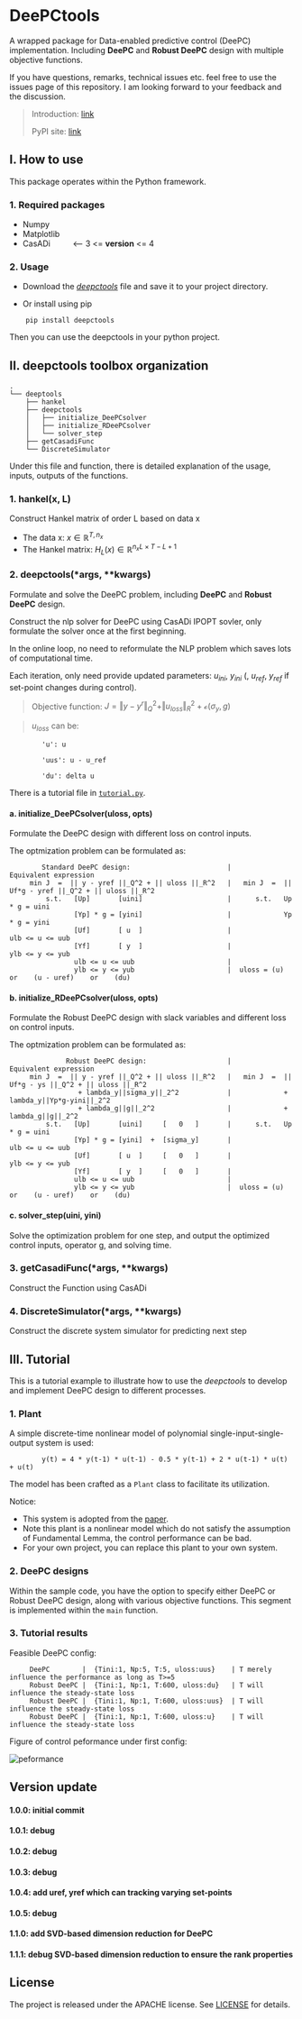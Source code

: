 # DeePCtools
A wrapped package for Data-enabled predictive control (DeePC) implementation. Including **DeePC** and **Robust DeePC** design with multiple objective functions.

If you have questions, remarks, technical issues etc. feel free to use the issues page of this repository. I am looking forward to your feedback and the discussion.

> Introduction: [link](https://qiyuan-zhang.github.io/my-toolbox/2024/04/15/Developed-deepctools.html)
> 
> PyPI site: [link](https://pypi.org/project/deepctools/)

## I. How to use

This package operates within the Python framework.

### 1. Required packages

- Numpy
- Matplotlib
- CasADi &emsp; &emsp;     <-- 3 <= __version__ <= 4

### 2. Usage

- Download the [*deepctools*](https://github.com/QiYuan-Zhang/DeePCtools/tree/8dbc2458966214bf9885f4d622e20c3b840641e2/deepctools) file and save it to your project directory.

- Or install using pip

```
    pip install deepctools
```
Then you can use the deepctools in your python project.

## II. deepctools toolbox organization
```
. 
└── deeptools 
    ├── hankel 
    ├── deepctools 
    │   ├── initialize_DeePCsolver
    │   ├── initialize_RDeePCsolver
    │   └── solver_step
    ├── getCasadiFunc 
    └── DiscreteSimulator
```

Under this file and function, there is detailed explanation of the usage, inputs, outputs of the functions. 

### 1. hankel(x, L)

Construct Hankel matrix of order L based on data x 

- The data x: $x \in \mathbb{R}^{T, n_x}$
- The Hankel matrix: $H_L(x) \in \mathbb{R}^{n_x  L \times T - L + 1}$

### 2. deepctools(*args, **kwargs)

Formulate and solve the DeePC problem, including **DeePC** and **Robust DeePC** design.

Construct the nlp solver for DeePC using CasADi IPOPT sovler, only formulate the solver once at the first beginning. 

In the online loop, no need to reformulate the NLP problem which saves lots of computational time.

Each iteration, only need provide updated parameters: $u_{ini}$, $y_{ini}$ (, $u_{ref}$, $y_{ref}$ if set-point changes during control).

> Objective function: $J = \Vert y - y^r \Vert_Q^2 + \Vert u_{loss} \Vert_R^2 + \mathcal{o}(\sigma_y, g)$

> $u_{loss}$ can be:

```       
        'u': u

        'uus': u - u_ref

        'du': delta u
``` 

There is a tutorial file in [`tutorial.py`](./tutorial.py).

#### a. initialize_DeePCsolver(uloss, opts)  

Formulate the DeePC design with different loss on control inputs.

The optmization problem can be formulated as:

```
        Standard DeePC design:                        |            Equivalent expression
     min J  =  || y - yref ||_Q^2 + || uloss ||_R^2   |   min J  =  || Uf*g - yref ||_Q^2 + || uloss ||_R^2
         s.t.   [Up]       [uini]                     |      s.t.   Up * g = uini
                [Yp] * g = [yini]                     |             Yp * g = yini
                [Uf]       [ u  ]                     |             ulb <= u <= uub
                [Yf]       [ y  ]                     |             ylb <= y <= yub
                ulb <= u <= uub                       |
                ylb <= y <= yub                       |  uloss = (u)   or    (u - uref)    or    (du)
```


#### b. initialize_RDeePCsolver(uloss, opts)  

Formulate the Robust DeePC design with slack variables and different loss on control inputs.

The optmization problem can be formulated as:

```
              Robust DeePC design:                    |            Equivalent expression
     min J  =  || y - yref ||_Q^2 + || uloss ||_R^2   |   min J  =  || Uf*g - ys ||_Q^2 + || uloss ||_R^2
                 + lambda_y||sigma_y||_2^2            |             + lambda_y||Yp*g-yini||_2^2
                 + lambda_g||g||_2^2                  |             + lambda_g||g||_2^2
         s.t.   [Up]       [uini]     [   0   ]       |      s.t.   Up * g = uini
                [Yp] * g = [yini]  +  [sigma_y]       |             ulb <= u <= uub
                [Uf]       [ u  ]     [   0   ]       |             ylb <= y <= yub
                [Yf]       [ y  ]     [   0   ]       |
                ulb <= u <= uub                       |
                ylb <= y <= yub                       |  uloss = (u)   or    (u - uref)    or    (du)
```

#### c. solver_step(uini, yini) 

Solve the optimization problem for one step, and output the optimized control inputs, operator g, and solving time.


### 3. getCasadiFunc(*args, **kwargs)

Construct the Function using CasADi

### 4. DiscreteSimulator(*args, **kwargs)

Construct the discrete system simulator for predicting next step

## III. Tutorial 

This is a tutorial example to illustrate how to use the *deepctools* to develop and implement DeePC design to different processes.

### 1. Plant

A simple discrete-time nonlinear model of polynomial single-input-single-output system is used: 

```
        y(t) = 4 * y(t-1) * u(t-1) - 0.5 * y(t-1) + 2 * u(t-1) * u(t) + u(t)
```

The model has been crafted as a `Plant` class to facilitate its utilization.

Notice:

- This system is adopted from the [paper](https://ieeexplore.ieee.org/abstract/document/10319277).
- Note this plant is a nonlinear model which do not satisfy the assumption of Fundamental Lemma, the control performance can be bad.
- For your own project, you can replace this plant to your own system.


### 2. DeePC designs

Within the sample code, you have the option to specify either DeePC or Robust DeePC design, along with various objective functions. This segment is implemented within the `main` function.

### 3. Tutorial results

Feasible DeePC config: 
```
     DeePC        |  {Tini:1, Np:5, T:5, uloss:uus}    | T merely influence the performance as long as T>=5 
     Robust DeePC |  {Tini:1, Np:1, T:600, uloss:du}   | T will influence the steady-state loss 
     Robust DeePC |  {Tini:1, Np:1, T:600, uloss:uus}  | T will influence the steady-state loss
     Robust DeePC |  {Tini:1, Np:1, T:600, uloss:u}    | T will influence the steady-state loss
```

Figure of control peformance under first config:

![peformance](https://github.com/QiYuan-Zhang/DeePCtools/assets/53491122/b662fe31-b2ee-43b2-9c38-98673b2ddfb1)


## Version update

#### **1.0.0**: initial commit

#### 1.0.1: debug

#### 1.0.2: debug

#### 1.0.3: debug

#### 1.0.4: add uref, yref which can tracking varying set-points

#### 1.0.5: debug

#### **1.1.0**: add SVD-based dimension reduction for DeePC

#### 1.1.1: debug SVD-based dimension reduction to ensure the rank properties



## License

The project is released under the APACHE license. See [LICENSE](LICENSE) for details.
